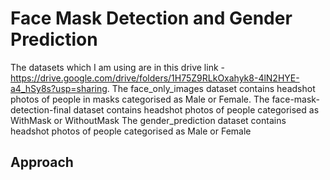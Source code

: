 # Face Mask Detection and Gender Prediction

The datasets which I am using are in this drive link - https://drive.google.com/drive/folders/1H75Z9RLkOxahyk8-4lN2HYE-a4_hSy8s?usp=sharing. 
The face_only_images dataset contains headshot photos of people in masks categorised as Male or Female.
The face-mask-detection-final dataset contains headshot photos of people categorised as WithMask or WithoutMask
The gender_prediction dataset contains headshot photos of people categorised as Male or Female

## Approach  
